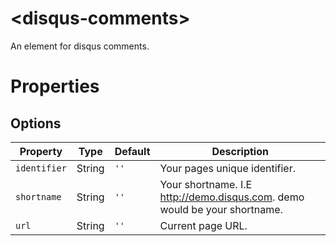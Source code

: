 # \<disqus-comments\>

An element for disqus comments.
 # Properties
 ## Options

Property         | Type    | Default | Description                                                                                                                                 
---------------- | ------- | ------- | ------------                                                                                                                                
`identifier`         |String | `''` | Your pages unique identifier.                                                                                 
`shortname`          | String  | `''`    | Your shortname. I.E http://demo.disqus.com. demo would be your shortname.
`url` | String | `''` | Current page URL.                                                                                 
